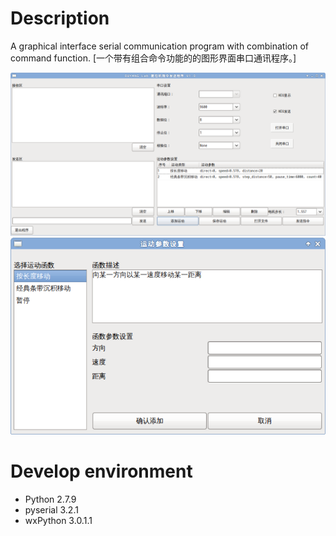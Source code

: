 # Description
A graphical interface serial communication program with combination of command function. [一个带有组合命令功能的的图形界面串口通讯程序。]

![gpserial main frame screenshot](gpserial-main.png)
![gpserial add dialog screenshot](gpserial-add.png)

# Develop environment
* Python 2.7.9
* pyserial 3.2.1
* wxPython 3.0.1.1
